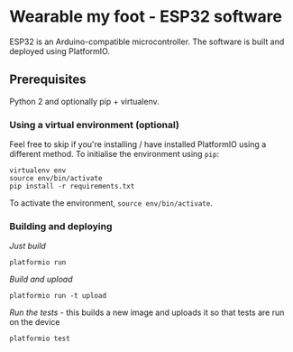 # Wearable my foot - ESP32 software

ESP32 is an Arduino-compatible microcontroller. The software is built and deployed using PlatformIO.

## Prerequisites

Python 2 and optionally pip + virtualenv.

### Using a virtual environment (optional)

Feel free to skip if you're installing / have installed PlatformIO using a different method. To initialise the environment using `pip`:

```
virtualenv env
source env/bin/activate
pip install -r requirements.txt
```

To activate the environment, `source env/bin/activate`.

### Building and deploying

*Just build*

```
platformio run
```

*Build and upload*

```
platformio run -t upload
```

*Run the tests* - this builds a new image and uploads it so that tests are run on the device

```
platformio test
```
